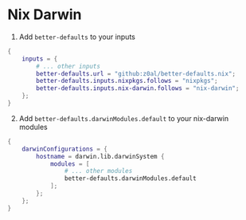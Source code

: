 # Nix Darwin

1. Add `better-defaults` to your inputs

```nix
{
	inputs = {
		# ... other inputs
		better-defaults.url = "github:z0al/better-defaults.nix";
		better-defaults.inputs.nixpkgs.follows = "nixpkgs";
		better-defaults.inputs.nix-darwin.follows = "nix-darwin";
	};
}
```

2. Add `better-defaults.darwinModules.default` to your nix-darwin modules

```nix
{
	darwinConfigurations = {
		hostname = darwin.lib.darwinSystem {
			modules = [
				# ... other modules
				better-defaults.darwinModules.default
			];
		};
	};
}
```
